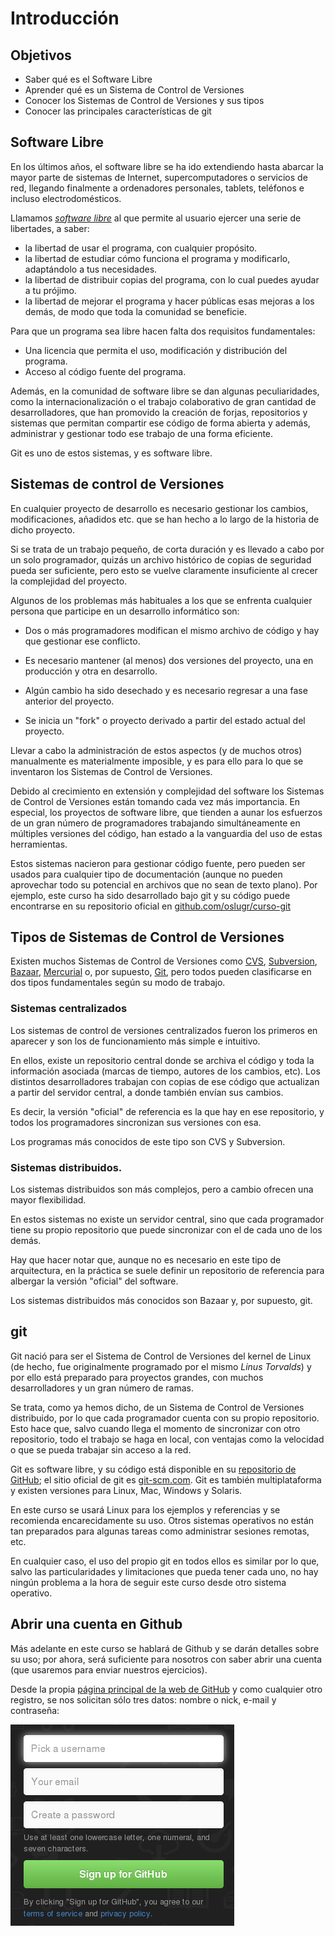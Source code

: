 # Introducción

## Objetivos

* Saber qué es el Software Libre
* Aprender qué es un Sistema de Control de Versiones
* Conocer los Sistemas de Control de Versiones y sus tipos
* Conocer las principales características de git

## Software Libre

En los últimos años, el software libre se ha ido extendiendo hasta abarcar la mayor parte de sistemas de Internet, supercomputadores o servicios de red, llegando finalmente a ordenadores personales, tablets, teléfonos e incluso electrodomésticos.

Llamamos [*software libre*](http://es.wikipedia.org/wiki/Software_libre) al que permite al usuario ejercer una serie de libertades, a saber:

* la libertad de usar el programa, con cualquier propósito.
* la libertad de estudiar cómo funciona el programa y modificarlo, adaptándolo a tus necesidades.
* la libertad de distribuir copias del programa, con lo cual puedes ayudar a tu prójimo.
* la libertad de mejorar el programa y hacer públicas esas mejoras a los demás, de modo que toda la comunidad se beneficie.

Para que un programa sea libre hacen falta dos requisitos fundamentales:

* Una licencia que permita el uso, modificación y distribución del programa.
* Acceso al código fuente del programa.

Además, en la comunidad de software libre se dan algunas peculiaridades, como la internacionalización o el trabajo colaborativo de gran cantidad de desarrolladores, que han promovido la creación de forjas, repositorios y sistemas que permitan compartir ese código de forma abierta y además, administrar y gestionar todo ese trabajo de una forma eficiente.

Git es uno de estos sistemas, y es software libre.

## Sistemas de control de Versiones

En cualquier proyecto de desarrollo es necesario gestionar los cambios, modificaciones, añadidos etc. que se han hecho a lo largo de la historia de dicho proyecto.

Si se trata de un trabajo pequeño, de corta duración y es llevado a cabo por un solo programador, quizás un archivo histórico de copias de seguridad pueda ser suficiente, pero esto se vuelve claramente insuficiente al crecer la complejidad del proyecto.

Algunos de los problemas más habituales a los que se enfrenta cualquier persona que participe en un desarrollo informático son:

* Dos o más programadores modifican el mismo archivo de código y hay que gestionar ese conflicto.

* Es necesario mantener (al menos) dos versiones del proyecto, una en producción y otra en desarrollo.

* Algún cambio ha sido desechado y es necesario regresar a una fase anterior del proyecto.

* Se inicia un "fork" o proyecto derivado a partir del estado actual del proyecto.

Llevar a cabo la administración de estos aspectos (y de muchos otros) manualmente es materialmente imposible, y es para ello para lo que se inventaron los Sistemas de Control de Versiones.

Debido al crecimiento en extensión y complejidad del software los Sistemas de Control de Versiones están tomando cada vez más importancia. En especial, los proyectos de software libre, que tienden a aunar los esfuerzos de un gran número de programadores trabajando simultáneamente en múltiples versiones del código, han estado a la vanguardia del uso de estas herramientas.

Estos sistemas nacieron para gestionar código fuente, pero pueden ser usados para cualquier tipo de documentación (aunque no pueden aprovechar todo su potencial en archivos que no sean de texto plano). Por ejemplo, este curso ha sido desarrollado bajo git y su código puede encontrarse en su repositorio oficial en [github.com/oslugr/curso-git](https://github.com/oslugr/curso-git)

## Tipos de Sistemas de Control de Versiones

Existen muchos Sistemas de Control de Versiones como [CVS](http://es.wikipedia.org/wiki/CVS), [Subversion](http://es.wikipedia.org/wiki/Subversion), [Bazaar](http://es.wikipedia.org/wiki/Bazaar_(software)), [Mercurial](http://es.wikipedia.org/wiki/Mercurial) o, por supuesto, [Git](http://es.wikipedia.org/wiki/Git), pero todos pueden clasificarse en dos tipos fundamentales según su modo de trabajo.

### Sistemas centralizados

Los sistemas de control de versiones centralizados fueron los primeros en aparecer y son los de funcionamiento más simple e intuitivo.

En ellos, existe un repositorio central donde se archiva el código y toda la información asociada (marcas de tiempo, autores de los cambios, etc). Los distintos desarrolladores trabajan con copias de ese código que actualizan a partir del servidor central, a donde también envían sus cambios.

Es decir, la versión "oficial" de referencia es la que hay en ese repositorio, y todos los programadores sincronizan sus versiones con esa.

Los programas más conocidos de este tipo son CVS y Subversion.

### Sistemas distribuidos.

Los sistemas distribuidos son más complejos, pero a cambio ofrecen una mayor flexibilidad.

En estos sistemas no existe un servidor central, sino que cada programador tiene su propio repositorio que puede sincronizar con el de cada uno de los demás.

Hay que hacer notar que, aunque no es necesario en este tipo de arquitectura, en la práctica se suele definir un repositorio de referencia para albergar la versión "oficial" del software.

Los sistemas distribuidos más conocidos son Bazaar y, por supuesto, git.

## git

Git nació para ser el Sistema de Control de Versiones del kernel de Linux (de hecho, fue originalmente programado por el mismo *Linus Torvalds*) y por ello está preparado para proyectos grandes, con muchos desarrolladores y un gran número de ramas.

Se trata, como ya hemos dicho, de un Sistema de Control de Versiones distribuido, por lo que cada programador cuenta con su propio repositorio. Esto hace que, salvo cuando llega el momento de sincronizar con otro repositorio, todo el trabajo se haga en local, con ventajas como la velocidad o que se pueda trabajar sin acceso a la red.

Git es software libre, y su código está disponible en su [repositorio de GitHub](https://github.com/git/git); el sitio oficial de git es [git-scm.com](https://git-scm.com/). Git es también multiplataforma y existen versiones para Linux, Mac, Windows y Solaris.

En este curso se usará Linux para los ejemplos y referencias y se recomienda encarecidamente su uso. Otros sistemas operativos no están tan preparados para algunas tareas como administrar sesiones remotas, etc.

En cualquier caso, el uso del propio git en todos ellos es similar por lo que, salvo las particularidades y limitaciones que pueda tener cada uno, no hay ningún problema a la hora de seguir este curso desde otro sistema operativo.

## Abrir una cuenta en Github

Más adelante en este curso se hablará de Github y se darán detalles sobre su uso; por ahora, será suficiente para nosotros con saber abrir una cuenta (que usaremos para enviar nuestros ejercicios).

Desde la propia [página principal de la web de GitHub](https://github.com/) y como cualquier otro registro, se nos solicitan sólo tres datos: nombre o nick, e-mail y contraseña:

![Formulario de GitHub](img/githubform.png)
